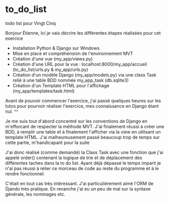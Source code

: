 # to_do_list
todo list pour Vingt Cinq

Bonjour Étienne,
Ici je vais décrire les différentes étapes réalisées pour cet exercice

- Installation Python & Django sur Windows
- Mise en place et compréhension de l'environnement MVT
- Création d'une vue (my_app/views.py)
- Création d'une URL pour la vue : localhost:8000/my_app/accueil (to_do_list/urls.py & my_app/urls.py)
- Création d'un modèle Django (my_app/models.py) via une class Task relié à une table BDD nommée my_app_task (db.sqlite3)
- Création d'un Template HTML pour l'affichage (my_app/templates/task.html)

Avant de pouvoir commencer l'exercice, j'ai passé quelques heures sur les tutos pour pourvoir réaliser l'exercice, mes
connaissance en Django étant nul. ^^

Je me suis tout d'abord concentré sur les conventions de Django en m'efforcant de respecter la méthode MVT.
J'ai finalement réussi à créer une BDD, à remplir une table et à finalement l'afficher via la view en utilisant un template HTML.
J'ai malheureusement passé beaucoup trop de temps sur cette partie, m'handicapant pour la suite

J'ai donc réalisé (comme demandé) la Class Task avec une fonction que j'ai appelé order() contenant la logique de trie et
de déplacement des différentes taches dans la to do list. Ayant déjà dépassé le temps imparti je n'ai pas réussi
à relier ce morceau de code au reste du programme et à le rendre fonctionnel.

C'était en tout cas très intéressant. J'ai particulièrement aimé l'ORM de Djando très pratique. En revanche j'ai eu un peu de
mal sur la syntaxe générale, les nommages etc.
